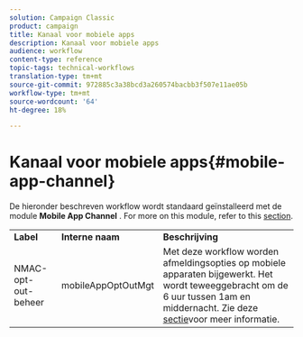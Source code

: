 ```yaml
---
solution: Campaign Classic
product: campaign
title: Kanaal voor mobiele apps
description: Kanaal voor mobiele apps
audience: workflow
content-type: reference
topic-tags: technical-workflows
translation-type: tm+mt
source-git-commit: 972885c3a38bcd3a260574bacbb3f507e11ae05b
workflow-type: tm+mt
source-wordcount: '64'
ht-degree: 18%

---
```



# Kanaal voor mobiele apps{#mobile-app-channel}

De hieronder beschreven workflow wordt standaard geïnstalleerd met de module **Mobile App Channel** . For more on this module, refer to this [section](../../delivery/using/about-mobile-app-channel.md).

<table> 
 <tbody> 
  <tr> 
   <td> <strong>Label</strong><br /> </td> 
   <td> <strong>Interne naam</strong><br /> </td> 
   <td> <strong>Beschrijving</strong><br /> </td> 
  </tr> 
  <tr> 
   <td> <span class="uicontrol">NMAC-opt-out-beheer</span> <br /> </td> 
   <td> <span class="uicontrol">mobileAppOptOutMgt</span> <br /> </td> 
   <td> Met deze workflow worden afmeldingsopties op mobiele apparaten bijgewerkt. Het wordt teweeggebracht om de 6 uur tussen 1am en middernacht. Zie deze <a href="../../delivery/using/understanding-quarantine-management.md#push-notification-quarantines">sectie</a>voor meer informatie.<br /> </td> 
  </tr> 
 </tbody> 
</table>

